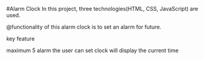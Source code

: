 #Alarm Clock
In this project, three technologies(HTML, CSS, JavaScript) are used. 

@functionality of this alarm clock is to set an alarm for future.

key feature

maximum 5 alarm the user can set
clock will display the current time



